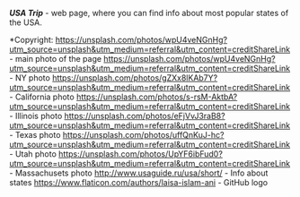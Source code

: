 ***USA Trip*** - web page, where you can find info about most popular states of the USA.

*Copyright:
https://unsplash.com/photos/wpU4veNGnHg?utm_source=unsplash&utm_medium=referral&utm_content=creditShareLink - main photo of the page
https://unsplash.com/photos/wpU4veNGnHg?utm_source=unsplash&utm_medium=referral&utm_content=creditShareLink - NY photo
https://unsplash.com/photos/gZXx8lKAb7Y?utm_source=unsplash&utm_medium=referral&utm_content=creditShareLink - California photo
https://unsplash.com/photos/s-rsM-AktbA?utm_source=unsplash&utm_medium=referral&utm_content=creditShareLink - Illinois photo
https://unsplash.com/photos/eFjVvJ3raB8?utm_source=unsplash&utm_medium=referral&utm_content=creditShareLink - Texas photo
https://unsplash.com/photos/uffQnKuJ-hc?utm_source=unsplash&utm_medium=referral&utm_content=creditShareLink - Utah photo
https://unsplash.com/photos/UpYF6ibFud0?utm_source=unsplash&utm_medium=referral&utm_content=creditShareLink - Massachusets photo
http://www.usaguide.ru/usa/short/ - Info about states
https://www.flaticon.com/authors/laisa-islam-ani - GitHub logo
